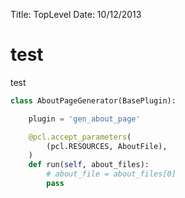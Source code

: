 Title: TopLevel
Date: 10/12/2013

# test
test

```python
class AboutPageGenerator(BasePlugin):

    plugin = 'gen_about_page'

    @pcl.accept_parameters(
        (pcl.RESOURCES, AboutFile),
    )
    def run(self, about_files):
        # about_file = about_files[0]
        pass
```